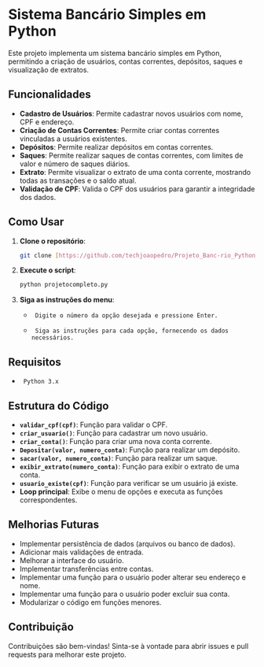 # Sistema Bancário Simples em Python

Este projeto implementa um sistema bancário simples em Python, permitindo a criação de usuários, contas correntes, depósitos, saques e visualização de extratos.

## Funcionalidades

-   **Cadastro de Usuários**: Permite cadastrar novos usuários com nome, CPF e endereço.
-   **Criação de Contas Correntes**: Permite criar contas correntes vinculadas a usuários existentes.
-   **Depósitos**: Permite realizar depósitos em contas correntes.
-   **Saques**: Permite realizar saques de contas correntes, com limites de valor e número de saques diários.
-   **Extrato**: Permite visualizar o extrato de uma conta corrente, mostrando todas as transações e o saldo atual.
-   **Validação de CPF**: Valida o CPF dos usuários para garantir a integridade dos dados.

## Como Usar

1.  **Clone o repositório**:

    ```bash
    git clone [https://github.com/techjoaopedro/Projeto_Banc-rio_Python_Completo.git](https://github.com/techjoaopedro/Projeto_Banc-rio_Python_Completo.git)
    ```

2.  **Execute o script**:

    ```bash
    python projetocompleto.py
    ```

3.  **Siga as instruções do menu**:

    -      Digite o número da opção desejada e pressione Enter.
    -      Siga as instruções para cada opção, fornecendo os dados necessários.

## Requisitos

-      Python 3.x

## Estrutura do Código

-   **`validar_cpf(cpf)`**: Função para validar o CPF.
-   **`criar_usuario()`**: Função para cadastrar um novo usuário.
-   **`criar_conta()`**: Função para criar uma nova conta corrente.
-   **`Depositar(valor, numero_conta)`**: Função para realizar um depósito.
-   **`sacar(valor, numero_conta)`**: Função para realizar um saque.
-   **`exibir_extrato(numero_conta)`**: Função para exibir o extrato de uma conta.
-   **`usuario_existe(cpf)`**: Função para verificar se um usuário já existe.
-   **Loop principal**: Exibe o menu de opções e executa as funções correspondentes.

## Melhorias Futuras

-   Implementar persistência de dados (arquivos ou banco de dados).
-   Adicionar mais validações de entrada.
-   Melhorar a interface do usuário.
-   Implementar transferências entre contas.
-   Implementar uma função para o usuário poder alterar seu endereço e nome.
-   Implementar uma função para o usuário poder excluir sua conta.
-   Modularizar o código em funções menores.

## Contribuição

Contribuições são bem-vindas! Sinta-se à vontade para abrir issues e pull requests para melhorar este projeto.